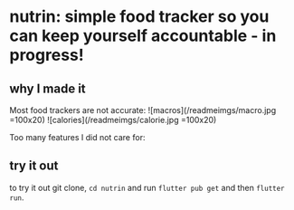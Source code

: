 # nutrin: simple food tracker so you can keep yourself accountable - in progress!

## why I made it 
Most food trackers are not accurate: 
![macros](/readmeimgs/macro.jpg =100x20) ![calories](/readmeimgs/calorie.jpg =100x20)

Too many features I did not care for:

## try it out
to try it out git clone, `cd nutrin` and run `flutter pub get` and then `flutter run`. 
